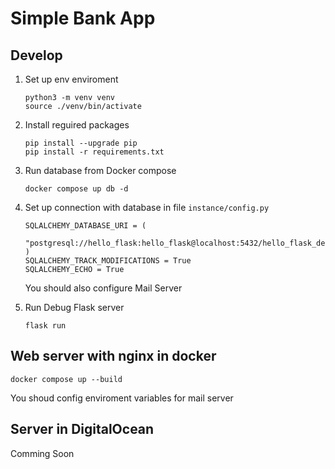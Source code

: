 # Simple Bank App

## Develop

1. Set up env enviroment
    ```
    python3 -m venv venv
    source ./venv/bin/activate
    ```
2. Install reguired packages
    ```
    pip install --upgrade pip
    pip install -r requirements.txt
    ```

3. Run database from Docker compose
    ```
    docker compose up db -d
    ```

4.  Set up connection with database in file  `instance/config.py`
    ```
    SQLALCHEMY_DATABASE_URI = (
        "postgresql://hello_flask:hello_flask@localhost:5432/hello_flask_dev"
    )
    SQLALCHEMY_TRACK_MODIFICATIONS = True
    SQLALCHEMY_ECHO = True
    ```
    You should also configure Mail Server

5. Run Debug Flask server
    ```
    flask run
    ```


## Web server with nginx in docker
```
docker compose up --build
```
You shoud config enviroment variables for mail server

## Server in DigitalOcean
Comming Soon